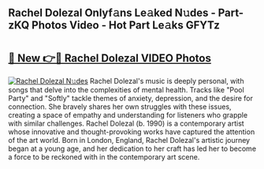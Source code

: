## Rachel Dolezal Onlyf𝚊ns Le𝚊ked N𝚞des - Part-zKQ Photos Video - Hot Part Le𝚊ks GFYTz

# <h2><a href="http://ac21230.deff.icu/?id=Rachel+Dolezal">🔗 New 👉🔴 Rachel Dolezal VIDEO Photos</a></h2>

[![Rachel Dolezal N𝚞des](https://i.imgur.com/rIISA9y.gif)](http://ac21230.deff.icu/?id=Rachel+Dolezal)
Rachel Dolezal's music is deeply personal, with songs that delve into the complexities of mental health. Tracks like "Pool Party" and "Softly" tackle themes of anxiety, depression, and the desire for connection. She bravely shares her own struggles with these issues, creating a space of empathy and understanding for listeners who grapple with similar challenges. Rachel Dolezal (b. 1990) is a contemporary artist whose innovative and thought-provoking works have captured the attention of the art world. Born in London, England, Rachel Dolezal's artistic journey began at a young age, and her dedication to her craft has led her to become a force to be reckoned with in the contemporary art scene.
